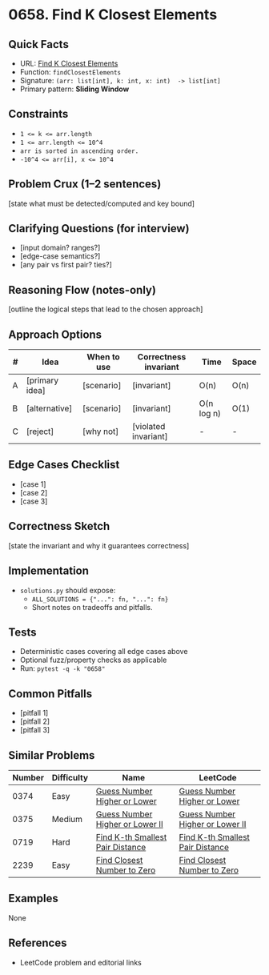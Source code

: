 # 0658. Find K Closest Elements

## Quick Facts

- URL: [Find K Closest Elements](https://leetcode.com/problems/find-k-closest-elements/)
- Function: `findClosestElements`
- Signature: `(arr: list[int], k: int, x: int)  -> list[int]`
- Primary pattern: **Sliding Window**

## Constraints

- `1 <= k <= arr.length`
- `1 <= arr.length <= 10^4`
- `arr is sorted in ascending order.`
- `-10^4 <= arr[i], x <= 10^4`

## Problem Crux (1–2 sentences)

[state what must be detected/computed and key bound]

## Clarifying Questions (for interview)

- [input domain? ranges?]
- [edge-case semantics?]
- [any pair vs first pair? ties?]

## Reasoning Flow (notes-only)

[outline the logical steps that lead to the chosen approach]

## Approach Options

| #   | Idea           | When to use | Correctness invariant | Time       | Space |
| --- | -------------- | ----------- | --------------------- | ---------- | ----- |
| A   | [primary idea] | [scenario]  | [invariant]           | O(n)       | O(n)  |
| B   | [alternative]  | [scenario]  | [invariant]           | O(n log n) | O(1)  |
| C   | [reject]       | [why not]   | [violated invariant]  | -          | -     |

## Edge Cases Checklist

- [case 1]
- [case 2]
- [case 3]

## Correctness Sketch

[state the invariant and why it guarantees correctness]

## Implementation

- `solutions.py` should expose:
    - `ALL_SOLUTIONS = {"...": fn, "...": fn}`
    - Short notes on tradeoffs and pitfalls.

## Tests

- Deterministic cases covering all edge cases above
- Optional fuzz/property checks as applicable
- Run: `pytest -q -k "0658"`

## Common Pitfalls

- [pitfall 1]
- [pitfall 2]
- [pitfall 3]

## Similar Problems

| Number | Difficulty | Name                                                                                   | LeetCode                                                                                            |
| ------ | ---------- | -------------------------------------------------------------------------------------- | --------------------------------------------------------------------------------------------------- |
| 0374   | Easy       | [Guess Number Higher or Lower](../0374-guess-number-higher-or-lower/readme.md)         | [Guess Number Higher or Lower](https://leetcode.com/problems/guess-number-higher-or-lower/)         |
| 0375   | Medium     | [Guess Number Higher or Lower II](../0375-guess-number-higher-or-lower-ii/readme.md)   | [Guess Number Higher or Lower II](https://leetcode.com/problems/guess-number-higher-or-lower-ii/)   |
| 0719   | Hard       | [Find K-th Smallest Pair Distance](../0719-find-k-th-smallest-pair-distance/readme.md) | [Find K-th Smallest Pair Distance](https://leetcode.com/problems/find-k-th-smallest-pair-distance/) |
| 2239   | Easy       | [Find Closest Number to Zero](../2239-find-closest-number-to-zero/readme.md)           | [Find Closest Number to Zero](https://leetcode.com/problems/find-closest-number-to-zero/)           |

## Examples

None

## References

- LeetCode problem and editorial links
